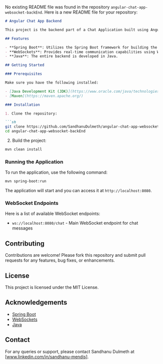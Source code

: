 No existing README file was found in the repository `angular-chat-app-websocket-backEnd`. Here is a new README file for your repository:

```markdown
# Angular Chat App Backend

This project is the backend part of a Chat Application built using Angular and WebSockets.

## Features

- **Spring Boot**: Utilizes the Spring Boot framework for building the backend services.
- **WebSockets**: Provides real-time communication capabilities using WebSocket protocol.
- **Java**: The entire backend is developed in Java.

## Getting Started

### Prerequisites

Make sure you have the following installed:

- [Java Development Kit (JDK)](https://www.oracle.com/java/technologies/javase-downloads.html) (version 11 or higher)
- [Maven](https://maven.apache.org/)

### Installation

1. Clone the repository:

```sh
git clone https://github.com/SandhanuDulmeth/angular-chat-app-websocket-backEnd.git
cd angular-chat-app-websocket-backEnd
```

2. Build the project:

```sh
mvn clean install
```

### Running the Application

To run the application, use the following command:

```sh
mvn spring-boot:run
```

The application will start and you can access it at `http://localhost:8080`.

### WebSocket Endpoints

Here is a list of available WebSocket endpoints:

- `ws://localhost:8080/chat` - Main WebSocket endpoint for chat messages

## Contributing

Contributions are welcome! Please fork this repository and submit pull requests for any features, bug fixes, or enhancements.

## License

This project is licensed under the MIT License.

## Acknowledgements

- [Spring Boot](https://spring.io/projects/spring-boot)
- [WebSockets](https://developer.mozilla.org/en-US/docs/Web/API/WebSockets_API)
- [Java](https://www.oracle.com/java/)


## Contact
For any queries or support, please contact Sandhanu Dulmeth at [www.linkedin.com/in/sandhanu-mendis].
```
